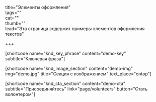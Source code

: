 title="Элементы оформления"  
tags=""  
cat=""  
thumb=""  
lead="Эта страница содержит примеры элементов оформления текстов"  

+++


[shortcode name="knd_key_phrase" content="demo-key" subtitle="Ключевая фраза"]

[shortcode name="knd_image_section" content="demo-img" img="demo.jpg" title="Секция с изображением" text_place="ontop"]

[shortcode name="knd_cta_section" content="demo-cta" subtitle="Присоединяйтесь" link="page/volunteers" button="Стать волонтером"]